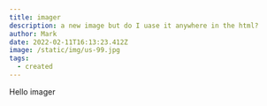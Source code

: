 ```yaml
---
title: imager
description: a new image but do I uase it anywhere in the html?
author: Mark
date: 2022-02-11T16:13:23.412Z
image: /static/img/us-99.jpg
tags:
  - created
---
```

Hello imager 